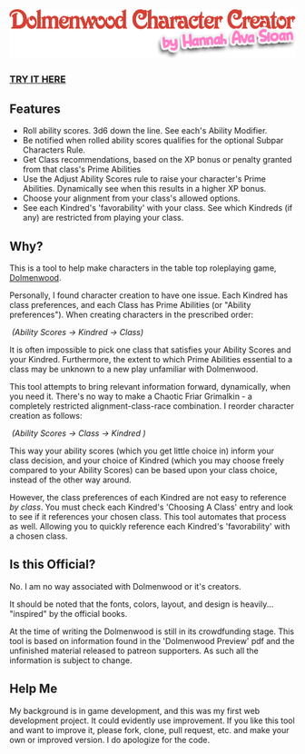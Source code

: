 

<img src="logo.png">

### [TRY IT HERE](https://hannah-sloan.github.io/DolmenwoodCharacterCreator/)

## Features

- Roll ability scores. 3d6 down the line. See each's Ability Modifier.
- Be notified when rolled ability scores qualifies for the optional Subpar Characters Rule.
- Get Class recommendations, based on the XP bonus or penalty granted from that class's Prime Abilities
- Use the Adjust Ability Scores rule to raise your character's Prime Abilities. Dynamically see when this results in a higher XP bonus.
- Choose your alignment from your class's allowed options.
- See each Kindred's 'favorability' with your class. See which Kindreds (if any) are restricted from playing your class.

## Why?

This is a tool to help make characters in the table top roleplaying game, [Dolmenwood](https://necroticgnome.com/collections/dolmenwood). 

Personally, I found character creation to have one issue. Each Kindred has class preferences, and each Class has Prime Abilities (or "Ability preferences"). When creating characters in the prescribed order:

​	*(Ability Scores -> Kindred -> Class)*

It is often impossible to pick one class that satisfies your Ability Scores and your Kindred. Furthermore, the extent to which Prime Abilities essential to a class may be unknown to a new play unfamiliar with Dolmenwood. 

This tool attempts to bring relevant information forward, dynamically, when you need it. There's no way to make a Chaotic Friar Grimalkin - a completely restricted alignment-class-race combination. I reorder character creation as follows:

​	*(Ability Scores -> Class -> Kindred )*

This way your ability scores (which you get little choice in) inform your class decision, and your choice of Kindred (which you may choose freely compared to your Ability Scores) can be based upon your class choice, instead of the other way around.

However, the class preferences of each Kindred are not easy to reference *by class*. You must check each Kindred's 'Choosing A Class' entry and look to see if it references your chosen class. This tool automates that process as well. Allowing you to quickly reference each Kindred's 'favorability' with a chosen class.

## Is this Official?

No. I am no way associated with Dolmenwood or it's creators. 

It should be noted that the fonts, colors, layout, and design is heavily... "inspired" by the official books. 

At the time of writing the Dolmenwood is still in its crowdfunding stage. This tool is based on information found in the 'Dolmenwood Preview' pdf and the  unfinished material released to patreon supporters. As such all the information is subject to change. 

## Help Me

My background is in game development, and this was my first web development project. It could evidently use improvement. If you like this tool and want to improve it, please fork, clone, pull request, etc. and make your own or improved version. I do apologize for the code.
